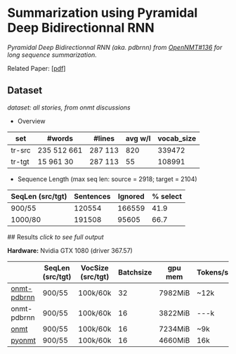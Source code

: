 # Summarization using Pyramidal Deep Bidirectionnal RNN
*Pyramidal Deep Bidirectionnal RNN (aka.  pdbrnn) from [OpenNMT#136](https://github.com/OpenNMT/OpenNMT/pull/136) for long sequence summarization.* 

Related Paper: [[pdf]](http://arxiv.org/pdf/1508.01211.pdf)

## Dataset
*dataset: all stories, from onmt discussions*

* Overview 

 |  set  |   #words  | #lines  | avg w/l | vocab_size |
 |-------|-----------|---------|---------|------------|
 | tr-src|235 512 661|287 113  |  820    |   339472   |
 | tr-tgt|15 961 30  |287 113  |  55     |   108991   |


* Sequence Length (max seq len: source = 2918; target = 2104) 

 | SeqLen (src/tgt) |    Sentences    | Ignored   |  % select  |
 |------------------|-----------------|-----------|------------|
 |   900/55         |        120554   |  166559   |    41.9    |
 |   1000/80        |    191508       |   95605   |    66.7    |
 

## Results
*click to see full output*

**Hardware:** Nvidia GTX 1080 (driver 367.57)

|                | SeqLen (src/tgt) | VocSize (src/tgt) | Batchsize | gpu mem | Tokens/s | #epoch |ppl(tr/val)| time |
|----------------|------------------|-------------------|-----------|---------|----------|--------|-----------|------|
|[onmt-pdbrnn][0]|     900/55       |    100k/60k       |   32      | 7982MiB | ~12k     |   13   |52.1/63.5  | 23h45|
|onmt-pdbrnn     |     900/55       |    100k/60k       |   16      | 3822MiB | ---k     |  ---   | ---       | ---  |
|[onmt][2]       |     900/55       |    100k/60k       |   16      | 7234MiB | ~9k      |  13    |7.23/18.8  | 29h28|
|[pyonmt][3]     |     900/55       |    100k/60k       |   16      | 4660MiB |  16k     |  13    |14.4/20.2  | 16h18  |



[0]: p_b32_v100-60_s900-55
[2]: b16_v100-60_s900-55
[3]: pu_b16_v100-60_s900-55
